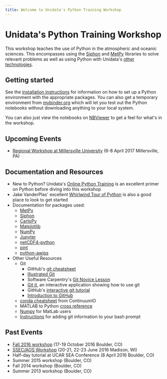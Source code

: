 ```yaml
---
title: Welcome to Unidata's Python Training Workshop
---
```

# Unidata's Python Training Workshop

This workshop teaches the use of Python in the atmospheric and oceanic sciences.
This encompasses using the [Siphon](http://unidata.github.io/siphon) and [MetPy](http://unidata.github.com/MetPy/)
libraries to solve relevant problems as well as using Python with Unidata's
[other technologies](https://www.unidata.ucar.edu/software/).

## Getting started
See the [installation instructions](installation.html) for information on how
to set up a Python environment with the appropriate packages. You can also get
a temporary environment from
[mybinder.org](http://mybinder.org/repo/Unidata/unidata-python-workshop) which
will let you test out the Python notebooks without downloading anything to your
local system.

You can also just view the notebooks on
[NBViewer](http://nbviewer.jupyter.org/github/Unidata/unidata-python-workshop/tree/master/notebooks/)
to get a feel for what's in the workshop.

## Upcoming Events
- [Regional Workshop at Millersville University](events/millersville2017.html) (6-8 April 2017 Millersville, PA)

## Documentation and Resources
- New to Python? Unidata's [Online Python Training](https://unidata.github.io/online-python-training/)
  is an excellent primer on Python before diving into this workshop
- Jake VanderPlas' excellent [Whirlwind Tour of Python](http://nbviewer.jupyter.org/github/jakevdp/WhirlwindTourOfPython/blob/master/Index.ipynb)
  is also a good place to look to get started
- Documentation for packages used:
  - [MetPy](https://unidata.github.io/MetPy/)
  - [Siphon](https://unidata.github.io/siphon/)
  - [CartoPy](http://scitools.org.uk/cartopy/docs/latest/index.html)
  - [Matplotlib](http://matplotlib.org)
  - [NumPy](http://docs.scipy.org/doc/numpy/reference/)
  - [Jupyter](https://jupyter.readthedocs.io/en/latest/)
  - [netCDF4-python](http://unidata.github.io/netcdf4-python/)
  - [pint](http://pint.readthedocs.io/)
  - [python-awips](http://python-awips.readthedocs.io/)
- Other Useful Resources
  - Git
    - GitHub's [git cheatsheet](https://services.github.com/on-demand/downloads/github-git-cheat-sheet.pdf)
    - [Illustrated Git](http://illustrated-git.readthedocs.io)
    - Software Carpentry's [Git Novice Lesson](http://swcarpentry.github.io/git-novice/)
    - [Git it](https://github.com/jlord/git-it-electron), an interactive application showing how to use git
    - GitHub's [interactive git tutorial](https://try.github.io/)
    - [Introduction to GitHub](https://services.github.com/on-demand/intro-to-github/)
  - [conda cheatsheet](http://conda.io/docs/_downloads/conda-cheatsheet.pdf) from ContinuumIO
  - MATLAB to Python [cross reference](http://mathesaurus.sourceforge.net/matlab-python-xref.pdf)
  - [Numpy](https://docs.scipy.org/doc/numpy/user/numpy-for-matlab-users.html) for MatLab users
  - [Instructions](https://git-scm.com/book/en/v2/Git-in-Other-Environments-Git-in-Bash) for adding git information to your bash prompt

## Past Events
- [Fall 2016 workshop](events/fall2016.html) (17-19 October 2016 Boulder, CO)
- [SSEC/AOS Workshop](events/madison2016.html) (20-21, 22-23 June 2016 Madison, WI)
- Half-day tutorial at UCAR SEA Conference (8 April 2016 Boulder, CO)
- Summer 2015 workshop (Boulder, CO)
- Fall 2014 workshop (Boulder, CO)
- Summer 2013 workshop (Boulder, CO)
